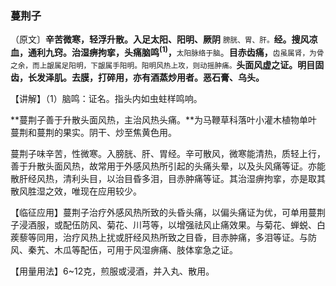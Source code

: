 ### 蔓荆子

（原文〕**辛苦微寒，轻浮升散。入足太阳、阳明、厥阴** <small>膀胱、胃、肝。</small>**经。搜风凉血，通利九窍。治湿痹拘挛，头痛脑鸣<sup>(1)</sup>，**<small>太阳脉络于脑</small>。**目赤齿痛，**<small>齿虽属肾，为骨之余，而上龈属足阳明，下龈属手阳明。阳明风热上攻，则动摇肿痛。</small>**头面风虚之证。明目固齿，长发泽肌。去膜，打碎用，亦有酒蒸炒用者。恶石膏、乌头。**

【讲解】（1）脑鸣：证名。指头内如虫蛀样鸣响。

**蔓荆子善于升散头面风热，主治风热头痛。**为马鞭草科落叶小灌木植物单叶蔓荆和蔓荆的果实。阴干、炒至焦黄色用。

蔓荆子味辛苦，性微寒。入膀胱、肝、胃经。辛可散风，微寒能清热，质轻上行，善于升散头面风热，故常用于外感风热所引起的头痛头晕，以及头风痛等证。亦能散肝经风热，清利头目，以治目昏多泪，目赤肿痛等证。其治湿痹拘挛，亦是取其散风胜湿之效，唯现在应用较少。

【临征应用】蔓荆子治疗外感风热所致的头昏头痛，以偏头痛证为优，可单用蔓荆子浸酒服，或配伍防风、菊花、川芎等，以增强祛风止痛效果。与菊花、蝉蜕、白蒺藜等同用，治疗风热上扰或肝经风热所致之目昏，目赤肿痛，多泪等证。与防风、秦艽、木瓜等配伍，可用于风湿痹痛、肢体挛急之证。

【用量用法】6~12克，煎服或浸酒，并入丸、散用。
